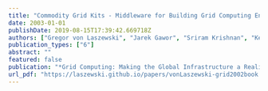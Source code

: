 ```yaml
---
title: "Commodity Grid Kits - Middleware for Building Grid Computing Environments"
date: 2003-01-01
publishDate: 2019-08-15T17:39:42.669718Z
authors: ["Gregor von Laszewski", "Jarek Gawor", "Sriram Krishnan", "Keith Jackson"]
publication_types: ["6"]
abstract: ""
featured: false
publication: "*Grid Computing: Making the Global Infrastructure a Reality*"
url_pdf: "https://laszewski.github.io/papers/vonLaszewski-grid2002book.pdf"
---
```


